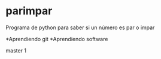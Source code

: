 # parimpar
Programa de python para saber si un número es par o impar

*Aprendiendo git
*Aprendiendo software

master 1